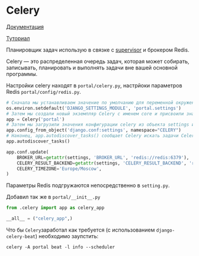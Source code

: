 # Celery

[Документация](https://docs.celeryq.dev/en/stable/index.html)

[Туториал](https://django.fun/ru/articles/tutorials/obrabotka-periodicheskih-zadach-v-django-s-pomoshyu-celery-i-docker/)


Планировщик задач использую в связке с [supervisor](supervisor.md) и брокером Redis.

Celery — это распределенная очередь задач, которая может собирать, записывать, планировать и выполнять задачи вне вашей основной программы.

Настройки celery находят в `portal/celery.py`, настрйоки параметров Redis `portal/config/redis.py`.

```python
# Сначала мы устанавливаем значение по умолчанию для переменной окружения DJANGO_SETTINGS_MODULE, чтобы Celery знал, как найти проект Django.
os.environ.setdefault('DJANGO_SETTINGS_MODULE', 'portal.settings')
# Затем мы создали новый экземпляр Celery с именем core и присвоили значение переменной с именем app.
app = Celery('portal')
# Затем мы загрузили значения конфигурации celery из объекта settings из django.conf. Мы использовали namespace="CELERY", чтобы предотвратить конфликты с другими настройками Django. Другими словами, все настройки конфигурации для Celery должны иметь префикс CELERY_.
app.config_from_object('django.conf:settings', namespace="CELERY")
# Наконец, app.autodiscover_tasks() сообщает Celery искать задачи Celery из приложений, определенных в настройках.УСТАНОВЛЕННЫЕ ПРИЛОЖЕНИЯ.
app.autodiscover_tasks()

app.conf.update(
    BROKER_URL=getattr(settings, 'BROKER_URL', 'redis://redis:6379'),
    CELERY_RESULT_BACKEND=getattr(settings, 'CELERY_RESULT_BACKEND', 'redis://redis:6379'),
    CELERY_TIMEZONE='Europe/Moscow',
)
```
Параметры Redis подгружаются непосредственно в `setting.py`.

Добавил так же в `portal/__init__.py`
```python
from .celery import app as celery_app

__all__ = ("celery_app",)
```

Что бы `Celery`заработал как требуется (с использованием `django-celery-beat`) необходимо заупстить:
```
celery -A portal beat -l info --scheduler
```